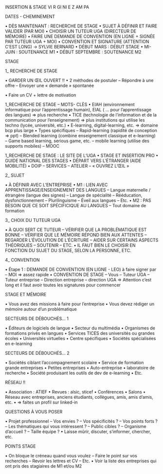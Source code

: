 INSERTION & STAGE
VI R GI NI E  Z AM PA
 
DATES - CHEMINEMENT

•	DÈS MAINTENANT : RECHERCHE DE STAGE
•	SUJET À DÉFINIR ET FAIRE VALIDER (PAR MOI)
•	CHOISIR UN TUTEUR UGA (DIRECTEUR DE MÉMOIRE)
•	FAIRE UNE DEMANDE DE CONVENTION (EN LIGNE + SIGNÉE PAR TUTEUR UGA + MOI)
•	CONVENTION ET SIGNATURE (ATTENTION C’EST LONG) -> SYLVIE BERNARD
•	DÉBUT MARS : DÉBUT STAGE
•	MI-JUIN : SOUTENANCE M1
•	DÉBUT SEPTEMBRE : SOUTENANCE M2
 
STAGE
 
1_ RECHERCHE DE STAGE

•	GARDER UN ŒIL OUVERT !!
•	2 méthodes de postuler
–	Répondre à une offre
–	Envoyer une « demande » spontanée

•	Faire un CV + lettre de motivation
 
1_RECHERCHE DE STAGE – MOTS- CLÈS
•	EIAH (environnement informatique pour l’apprentissage humain), EIAL ( … pour l’apprentissage des langues) => plus recherche
•	TICE (technologie de l’information et de la communication pour l’enseignement) => plus institutions qui utilise les techno (lycée, université, etc.)
•	E-learning, digital-learning, etc. => domaine bcp plus large
•	Types spécifiques
–	Rapid-learning (rapidité de conception => ppt)
–	Blended learning (combine enseignement classique et e-learning)
–	Game based learning, serious game, etc.
–	mobile learning (utilise des supports mobiles)
–	MOOC
 
1_RECHERCHE DE STAGE : LE SITE DE L’UGA
•	STAGE ET INSERTION PRO
•	GUIDE NATIONAL DES STAGES
•	DÉPART VERS L’ÉTRANGER (AIDE MOBILITÉ)
•	DOIP
–	SERVICES
–	ATELIER
–	« OUVREZ L’ŒIL »
 
2_ SUJET

•	À DÉFINIR AVEC L’ENTREPRISE
•	M1 : LIEN AVEC APPRENTISSAGE/ENSEIGNEMENT DES LANGUES
–	Langue maternelle / étrangère (langue des signes)
–	Langue de spécialité
–	Rééducation, dysfonctionnement
–	Plurilinguisme
–	Éveil aux langues
–	Etc.
•	M2 : PAS BESOIN QUE CE SOIT SPÉCIFICIQUE AU LANGUES
–	Tout domaine de formation
 
3_ CHOIX DU TUTEUR UGA

•	À QUOI SERT CE TUTEUR
–	VÉRIFIER QUE LA PROBLÉMATIQUE EST BONNE
–	VÉRIFIER QUE LE MÉMOIRE RÉPOND BIEN AUX ATTENTES
–	REGARDER L’ÉVOLUTION DE L’ÉCRITURE
–	AIDER SUR CERTAINS ASPECTS THÉORIQUES
–	SOUTENIR
–	ETC.
•	IL FAUT BIEN LE CHOISIR EN FONCTION DU SUJET DU STAGE, SELON LA PERSONNE, ETC.
 
4_ CONVENTION

•	Étape 1 : DEMANDE DE CONVENTION (EN LIGNE - LEO) à faire signer par
–	MOI
=> assez rapide
•	CONVENTION DE STAGE
–	Vous
–	Tuteur UGA
–	Tuteur entreprise
–	Direction entreprise
–	direction UGA
=> Attention c’est long et il faut avoir toutes les signatures pour commencer
 
STAGE ET MÉMOIRE

•	Vous avez des missions à faire pour l’entreprise
•	Vous devez rédiger un mémoire autour d’un problématique
 
SECTEURS DE DÉBOUCHÉS… 1

•	Éditeurs de logiciels de langue
•	Secteur du multimédia
•	Organismes de formations privés en langues
•	Services TICES des universités ou grandes écoles
•	Universités virtuelles
•	Centre spécifiques
•	Sociétés spécialisées en e-learning
 
SECTEURS DE DÉBOUCHÉS… 2

•	Sociétés ciblant l’accompagnement scolaire
•	Service de formation grande entreprises
•	Petites entreprises
•	Auto-entreprise
•	laboratoire de recherche
•	Société produisant les outils de dev de e-learning
•	Etc.
 
RÉSEAU !!

•	Association : ATIEF
•	Revues : alsic, sticef
•	Conférences
•	Salons
•	Réseau avec entreprises, anciens étudiants, collègues, amis, amis d’amis, etc.
• => faites un profil sur linked-in
 
QUESTIONS À VOUS POSER

•	Projet professionnel
–	Vos envies ?
–	Vos spécificités ?
–	Vos points forts ?
–	Les thématiques qui vous intéressent ?
–	Public cibles ?
–	Organisme d’accueil ?
–	Taille équipe ?
•	Laisse mûrir, discuter, s’informer, chercher, etc.
 
POINTS STAGE

•	On bloque le créneau quand vous voulez
–	Faire le point sur vos recherches
–	Revoir les lettres et CV
–	Etc.
•	Voir la liste des entreprises qui ont pris des stagiaires de M1 et/ou M2
